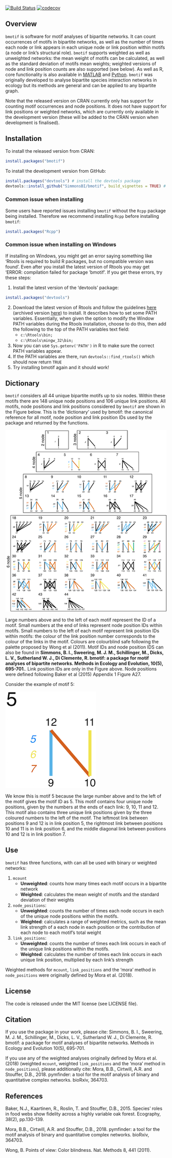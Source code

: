 
<!-- README.md is generated from README.Rmd. Please edit that file -->

[![Build
Status](https://travis-ci.org/SimmonsBI/bmotif.svg?branch=master)](https://travis-ci.org/SimmonsBI/bmotif)
[![codecov](https://codecov.io/gh/SimmonsBI/bmotif/branch/master/graph/badge.svg)](https://codecov.io/gh/SimmonsBI/bmotif)

## Overview

`bmotif` is software for motif analyses of bipartite networks. It can
count occurrences of motifs in bipartite networks, as well as the number
of times each node or link appears in each unique node or link position
within motifs (a node or link’s structural role). `bmotif` supports
weighted as well as unweighted networks: the mean weight of motifs can
be calculated, as well as the standard deviation of motifs mean weights;
weighted versions of node and link position counts are also supported
(see below). As well as R, core functionality is also available in
[MATLAB](https://github.com/SimmonsBI/bmotif-matlab) and
[Python](https://github.com/SimmonsBI/bmotif-python). `bmotif` was
originally developed to analyse bipartite species interaction networks
in ecology but its methods are general and can be applied to any
bipartite graph.

Note that the released version on CRAN currently only has support for
counting motif occurrences and node positions. It does not have support
for link positions or weighted networks, which are currently only
available in the development version (these will be added to the CRAN
version when development is finalised).

## Installation

To install the released version from CRAN:

``` r
install.packages("bmotif")
```

To install the development version from GitHub:

``` r
install.packages("devtools") # install the devtools package
devtools::install_github("SimmonsBI/bmotif", build_vignettes = TRUE) # install bmotif
```

### Common issue when installing

Some users have reported issues installing `bmotif` without the `Rcpp`
package being installed. Therefore we recommend installing `Rcpp` before
installing `bmotif`:

``` r
install.packages("Rcpp")
```

### Common issue when installing on Windows

If installing on Windows, you might get an error saying something like
‘Rtools is required to build R packages, but no compatible version was
found’. Even after you install the latest version of Rtools you may get
‘ERROR: compilation failed for package ’bmotif’. If you get these
errors, try these steps:

1.  Install the latest version of the ‘devtools’ package:

<!-- end list -->

``` r
install.packages("devtools")
```

2.  Download the latest version of Rtools and follow the guidelines
    [here](https://thecoatlessprofessor.com/programming/installing-rtools-for-compiled-code-via-rcpp/)
    (archived version
    [here](https://web.archive.org/web/20180814151143/https://thecoatlessprofessor.com/programming/installing-rtools-for-compiled-code-via-rcpp/))
    to install. It describes how to set some PATH variables.
    Essentially, when given the option to modify the Window PATH
    variables during the Rtools installation, choose to do this, then
    add the following to the top of the PATH variables text field:
      - `c:\Rtools\bin;`
      - `c:\Rtools\mingw_32\bin;`
3.  Now you can use `Sys.getenv('PATH')` in R to make sure the correct
    PATH variables appear.
4.  If the PATH variables are there, run `devtools::find_rtools()` which
    should now return `TRUE`
5.  Try installing bmotif again and it should work\!

## Dictionary

`bmotif` considers all 44 unique bipartite motifs up to six nodes.
Within these motifs there are 148 unique node positions and 106 unique
link positions. All motifs, node positions and link positions considered
by `bmotif` are shown in the Figure below. This is the ‘dictionary’ used
by bmotif: the canonical reference for all motif, node position and link
position IDs used by the package and returned by the functions.

![Motif dictionary](./man/figures/dictionary.png?raw=true
"Motif dictionary")

Large numbers above and to the left of each motif represent the ID of a
motif. Small numbers at the end of links represent node position IDs
within motifs. Small numbers to the left of each motif represent link
position IDs within motifs: the colour of the link position number
corresponds to the colour of the links in the motif. Colours are
colourblind safe following the palette proposed by Wong et al (2011).
Motif IDs and node position IDS can also be found in **Simmons, B. I.,
Sweering, M. J. M., Schillinger, M., Dicks, L. V., Sutherland W. J., Di
Clemente, R. bmotif: a package for motif analyses of bipartite networks.
Methods in Ecology and Evolution, 10(5), 695-701.**. Link position IDs
are only in the Figure above. Node positions were defined following
Baker et al (2015) Appendix 1 Figure A27.

Consider the example of motif 5:

![Motif 5](./man/figures/motif5.png?raw=true "Motif 5")

We know this is motif 5 because the large number above and to the left
of the motif gives the motif ID as 5. This motif contains four unique
node positions, given by the numbers at the ends of each link: 9, 10, 11
and 12. This motif also contains three unique link positions given by
the three coloured numbers to the left of the motif. The leftmost link
between positions 9 and 12 is in link position 5, the rightmost link
between positions 10 and 11 is in link position 6, and the middle
diagonal link between positions 10 and 12 is in link position 7.

## Use

`bmotif` has three functions, with can all be used with binary or
weighted networks:

1.  `mcount`
      - **Unweighted**: counts how many times each motif occurs in a
        bipartite network
      - **Weighted**: calculates the mean weight of motifs and the
        standard deviation of their weights
2.  `node_positions`:
      - **Unweighted**: counts the number of times each node occurs in
        each of the unique node positions within the motifs.  
      - **Weighted**: calculates a range of weighted metrics, such as
        the mean link strength of a each node in each position or the
        contribution of each node to each motif’s total weight
3.  `link_positions`:
      - **Unweighted**: counts the number of times each link occurs in
        each of the unique link positions within the motifs.
      - **Weighted**: calculates the number of times each link occurs in
        each unique link position, multiplied by each link’s strength

Weighted methods for `mcount`, `link_positions` and the ‘mora’ method in
`node_positions` were originally defined by Mora et al. (2018).

## License

The code is released under the MIT license (see LICENSE file).

## Citation

If you use the package in your work, please cite: Simmons, B. I.,
Sweering, M. J. M., Schillinger, M., Dicks, L. V., Sutherland W. J., Di
Clemente, R. bmotif: a package for motif analyses of bipartite networks.
Methods in Ecology and Evolution 10(5), 695-701.

If you use any of the weighted analyses originally defined by Mora et
al. (2018) (weighted `mcount`, weighted `link_positions` and the ‘mora’
method in `node_positions`), please additionally cite: Mora, B.B.,
Cirtwill, A.R. and Stouffer, D.B., 2018. pymfinder: a tool for the motif
analysis of binary and quantitative complex networks. bioRxiv, 364703.

## References

Baker, N.J., Kaartinen, R., Roslin, T. and Stouffer, D.B., 2015.
Species’ roles in food webs show fidelity across a highly variable oak
forest. Ecography, 38(2), pp.130-139.

Mora, B.B., Cirtwill, A.R. and Stouffer, D.B., 2018. pymfinder: a tool
for the motif analysis of binary and quantitative complex networks.
bioRxiv, 364703.

Wong, B. Points of view: Color blindness. Nat. Methods 8, 441 (2011).
